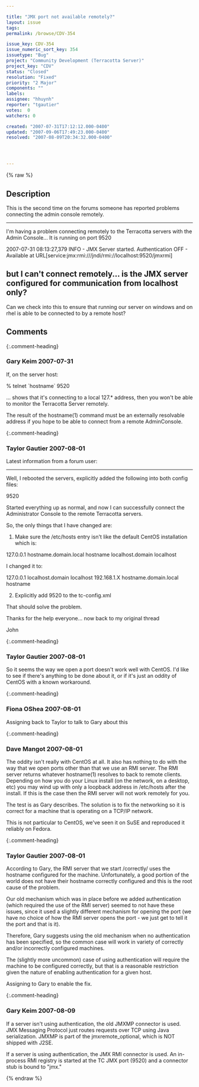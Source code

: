 ```yaml
---

title: "JMX port not available remotely?"
layout: issue
tags: 
permalink: /browse/CDV-354

issue_key: CDV-354
issue_numeric_sort_key: 354
issuetype: "Bug"
project: "Community Development (Terracotta Server)"
project_key: "CDV"
status: "Closed"
resolution: "Fixed"
priority: "2 Major"
components: ""
labels: 
assignee: "hhuynh"
reporter: "tgautier"
votes:  0
watchers: 0

created: "2007-07-31T17:12:12.000-0400"
updated: "2007-09-06T17:49:23.000-0400"
resolved: "2007-08-09T20:34:32.000-0400"




---
```


{% raw %}

## Description

<div markdown="1" class="description">

This is the second time on the forums someone has reported problems connecting the admin console remotely.

----------------------------
I'm having a problem connecting remotely to the Terracotta servers with the Admin Console... It is running on port 9520 

2007-07-31 08:13:27,379 INFO - JMX Server started. Authentication OFF - Available at URL[service:jmx:rmi:///jndi/rmi://localhost:9520/jmxrmi] 

but I can't connect remotely... is the JMX server configured for communication from localhost only? 
-----------------------------

Can we check into this to ensure that running our server on windows and on rhel is able to be connected to by a remote host? 


</div>

## Comments


{:.comment-heading}
### **Gary Keim** <span class="date">2007-07-31</span>

<div markdown="1" class="comment">

If, on the server host:

% telnet \`hostname\` 9520

... shows that it's connecting to a local 127.\* address, then you won't be able to monitor the Terracotta Server remotely.

The result of the hostname(1) command must be an externally resolvable address if you hope to be able to connect from a remote AdminConsole.


</div>


{:.comment-heading}
### **Taylor Gautier** <span class="date">2007-08-01</span>

<div markdown="1" class="comment">

Latest information from a forum user:

-------------------
Well, I rebooted the servers, explicitly added the following into both config files: 

<jmx-port>9520</jmx-port> 

Started everything up as normal, and now I can successfully connect the Administrator Console to the remote Terracotta servers. 

So, the only things that I have changed are: 

1) Make sure the /etc/hosts entry isn't like the default CentOS installation which is: 

127.0.0.1 hostname.domain.local hostname localhost.domain localhost 

I changed it to: 

127.0.0.1 localhost.domain localhost 
192.168.1.X hostname.domain.local hostname 

2) Explicitly add <jmx-port>9520</jmx-port> to the tc-config.xml 

That should solve the problem. 

Thanks for the help everyone... now back to my original thread  

John 


</div>


{:.comment-heading}
### **Taylor Gautier** <span class="date">2007-08-01</span>

<div markdown="1" class="comment">

So it seems the way we open a port doesn't work well with CentOS.  I'd like to see if there's anything to be done about it, or if it's just an oddity of CentOS with a known workaround.

</div>


{:.comment-heading}
### **Fiona OShea** <span class="date">2007-08-01</span>

<div markdown="1" class="comment">

Assigning back to Taylor to talk to Gary about this

</div>


{:.comment-heading}
### **Dave Mangot** <span class="date">2007-08-01</span>

<div markdown="1" class="comment">

The oddity isn't really with CentOS at all.  It also has nothing to do with the way that we open ports other than that we use an RMI server.  The RMI server returns whatever hostname(1) resolves to back to remote clients.  Depending on how you do your Linux install (on the  network, on a desktop, etc) you may wind up with only a loopback address in /etc/hosts after the install.  If this is the case then the RMI server will not work remotely for you.  

The test is as Gary describes.  The solution is to fix the networking so it is correct for a machine that is operating on a TCP/IP network.

This is not particular to CentOS, we've seen it on SuSE and reproduced it reliably on Fedora.

</div>


{:.comment-heading}
### **Taylor Gautier** <span class="date">2007-08-01</span>

<div markdown="1" class="comment">

According to Gary, the RMI server that we start /correctly/ uses the hostname configured for the machine.  Unfortunately, a good portion of the world does not have their hostname correctly configured and this is the root cause of the problem.

Our old mechanism which was in place before we added authentication (which required the use of the RMI server) seemed to not have these issues, since it used a slightly different mechanism for opening the port (we have no choice of how the RMI server opens the port - we just get to tell it the port and that is it).

Therefore, Gary suggests using the old mechanism when no authentication has been specified, so the common case will work in variety of correctly and/or incorrectly configured machines.

The (slightly more uncommon) case of using authentication will require the machine to be configured correctly, but that is a reasonable restriction given the nature of enabling authentication for a given host.

Assigning to Gary to enable the fix. 

</div>


{:.comment-heading}
### **Gary Keim** <span class="date">2007-08-09</span>

<div markdown="1" class="comment">

If a server isn't using authentication, the old JMXMP connector is used. JMX Messaging Protocol just routes requests over TCP using Java serialization. JMXMP is part of the jmxremote\_optional, which is NOT shipped with J2SE.

If a server is using authentication, the JMX RMI connector is used. An in-process RMI registry is started at the TC JMX port (9520) and a connector stub is bound to "jmx."


</div>



{% endraw %}

